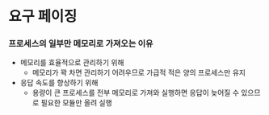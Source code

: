 # 요구 페이징

### 프로세스의 일부만 메모리로 가져오는 이유

- 메모리를 효율적으로 관리하기 위해
  - 메모리가 꽉 차면 관리하기 어려우므로 가급적 적은 양의 프로세스만 유지
- 응답 속도를 향상하기 위해
  - 용량이 큰 프로세스를 전부 메모리로 가져와 실행하면 응답이 늦어질 수 있으므로 필요한 모듈만 올려 실행